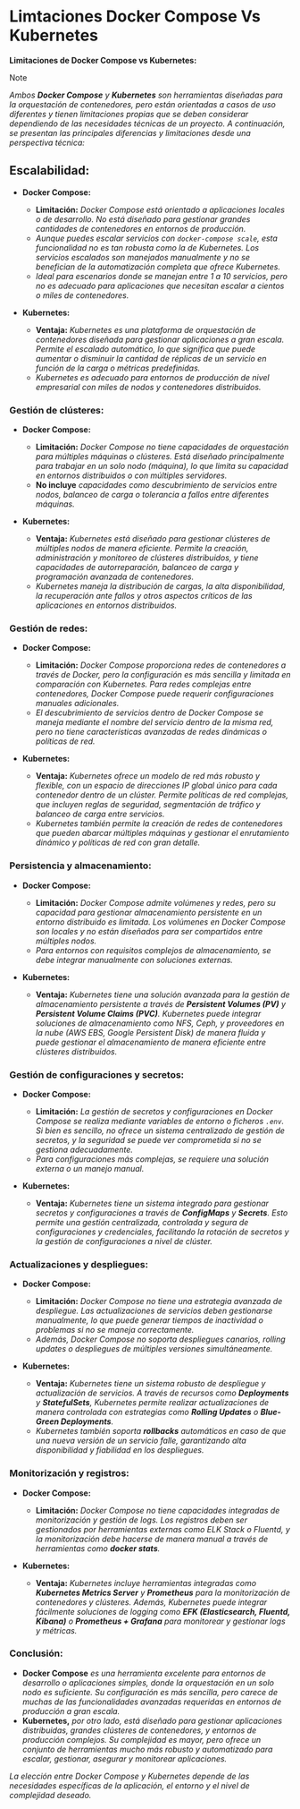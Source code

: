 <!-- Autor: Daniel Benjamin Perez Morales -->
<!-- GitHub: https://github.com/DanielBenjaminPerezMoralesDev13 -->
<!-- Gitlab: https://gitlab.com/DanielBenjaminPerezMoralesDev13 -->
<!-- Correo electrónico: danielperezdev@proton.me -->

# **Limtaciones Docker Compose Vs Kubernetes**

**Limitaciones de Docker Compose vs Kubernetes:**

> [!NOTE]
> *Ambos **Docker Compose** y **Kubernetes** son herramientas diseñadas para la orquestación de contenedores, pero están orientadas a casos de uso diferentes y tienen limitaciones propias que se deben considerar dependiendo de las necesidades técnicas de un proyecto. A continuación, se presentan las principales diferencias y limitaciones desde una perspectiva técnica:*

## **Escalabilidad:**

- **Docker Compose:**
  - **Limitación:** *Docker Compose está orientado a aplicaciones locales o de desarrollo. No está diseñado para gestionar grandes cantidades de contenedores en entornos de producción.*
  - *Aunque puedes escalar servicios con `docker-compose scale`, esta funcionalidad no es tan robusta como la de Kubernetes. Los servicios escalados son manejados manualmente y no se benefician de la automatización completa que ofrece Kubernetes.*
  - *Ideal para escenarios donde se manejan entre 1 a 10 servicios, pero no es adecuado para aplicaciones que necesitan escalar a cientos o miles de contenedores.*

- **Kubernetes:**
  - **Ventaja:** *Kubernetes es una plataforma de orquestación de contenedores diseñada para gestionar aplicaciones a gran escala. Permite el escalado automático, lo que significa que puede aumentar o disminuir la cantidad de réplicas de un servicio en función de la carga o métricas predefinidas.*
  - *Kubernetes es adecuado para entornos de producción de nivel empresarial con miles de nodos y contenedores distribuidos.*

### **Gestión de clústeres:**

- **Docker Compose:**
  - **Limitación:** *Docker Compose no tiene capacidades de orquestación para múltiples máquinas o clústeres. Está diseñado principalmente para trabajar en un solo nodo (máquina), lo que limita su capacidad en entornos distribuidos o con múltiples servidores.*
  - **No incluye** *capacidades como descubrimiento de servicios entre nodos, balanceo de carga o tolerancia a fallos entre diferentes máquinas.*

- **Kubernetes:**
  - **Ventaja:** *Kubernetes está diseñado para gestionar clústeres de múltiples nodos de manera eficiente. Permite la creación, administración y monitoreo de clústeres distribuidos, y tiene capacidades de autorreparación, balanceo de carga y programación avanzada de contenedores.*
  - *Kubernetes maneja la distribución de cargas, la alta disponibilidad, la recuperación ante fallos y otros aspectos críticos de las aplicaciones en entornos distribuidos.*

### **Gestión de redes:**

- **Docker Compose:**
  - **Limitación:** *Docker Compose proporciona redes de contenedores a través de Docker, pero la configuración es más sencilla y limitada en comparación con Kubernetes. Para redes complejas entre contenedores, Docker Compose puede requerir configuraciones manuales adicionales.*
  - *El descubrimiento de servicios dentro de Docker Compose se maneja mediante el nombre del servicio dentro de la misma red, pero no tiene características avanzadas de redes dinámicas o políticas de red.*

- **Kubernetes:**
  - **Ventaja:** *Kubernetes ofrece un modelo de red más robusto y flexible, con un espacio de direcciones IP global único para cada contenedor dentro de un clúster. Permite políticas de red complejas, que incluyen reglas de seguridad, segmentación de tráfico y balanceo de carga entre servicios.*
  - *Kubernetes también permite la creación de redes de contenedores que pueden abarcar múltiples máquinas y gestionar el enrutamiento dinámico y políticas de red con gran detalle.*

### **Persistencia y almacenamiento:**

- **Docker Compose:**
  - **Limitación:** *Docker Compose admite volúmenes y redes, pero su capacidad para gestionar almacenamiento persistente en un entorno distribuido es limitada. Los volúmenes en Docker Compose son locales y no están diseñados para ser compartidos entre múltiples nodos.*
  - *Para entornos con requisitos complejos de almacenamiento, se debe integrar manualmente con soluciones externas.*

- **Kubernetes:**
  - **Ventaja:** *Kubernetes tiene una solución avanzada para la gestión de almacenamiento persistente a través de **Persistent Volumes (PV)** y **Persistent Volume Claims (PVC)**. Kubernetes puede integrar soluciones de almacenamiento como NFS, Ceph, y proveedores en la nube (AWS EBS, Google Persistent Disk) de manera fluida y puede gestionar el almacenamiento de manera eficiente entre clústeres distribuidos.*

### **Gestión de configuraciones y secretos:**

- **Docker Compose:**
  - **Limitación:** *La gestión de secretos y configuraciones en Docker Compose se realiza mediante variables de entorno o ficheros `.env`. Si bien es sencillo, no ofrece un sistema centralizado de gestión de secretos, y la seguridad se puede ver comprometida si no se gestiona adecuadamente.*
  - *Para configuraciones más complejas, se requiere una solución externa o un manejo manual.*

- **Kubernetes:**
  - **Ventaja:** *Kubernetes tiene un sistema integrado para gestionar secretos y configuraciones a través de **ConfigMaps** y **Secrets**. Esto permite una gestión centralizada, controlada y segura de configuraciones y credenciales, facilitando la rotación de secretos y la gestión de configuraciones a nivel de clúster.*

### **Actualizaciones y despliegues:**

- **Docker Compose:**
  - **Limitación:** *Docker Compose no tiene una estrategia avanzada de despliegue. Las actualizaciones de servicios deben gestionarse manualmente, lo que puede generar tiempos de inactividad o problemas si no se maneja correctamente.*
  - *Además, Docker Compose no soporta despliegues canarios, rolling updates o despliegues de múltiples versiones simultáneamente.*

- **Kubernetes:**
  - **Ventaja:** *Kubernetes tiene un sistema robusto de despliegue y actualización de servicios. A través de recursos como **Deployments** y **StatefulSets**, Kubernetes permite realizar actualizaciones de manera controlada con estrategias como **Rolling Updates** o **Blue-Green Deployments**.*
  - *Kubernetes también soporta **rollbacks** automáticos en caso de que una nueva versión de un servicio falle, garantizando alta disponibilidad y fiabilidad en los despliegues.*

### **Monitorización y registros:**

- **Docker Compose:**
  - **Limitación:** *Docker Compose no tiene capacidades integradas de monitorización y gestión de logs. Los registros deben ser gestionados por herramientas externas como ELK Stack o Fluentd, y la monitorización debe hacerse de manera manual a través de herramientas como **docker stats**.*
  
- **Kubernetes:**
  - **Ventaja:** *Kubernetes incluye herramientas integradas como **Kubernetes Metrics Server** y **Prometheus** para la monitorización de contenedores y clústeres. Además, Kubernetes puede integrar fácilmente soluciones de logging como **EFK (Elasticsearch, Fluentd, Kibana)** o **Prometheus + Grafana** para monitorear y gestionar logs y métricas.*

### **Conclusión:**

- **Docker Compose** *es una herramienta excelente para entornos de desarrollo o aplicaciones simples, donde la orquestación en un solo nodo es suficiente. Su configuración es más sencilla, pero carece de muchas de las funcionalidades avanzadas requeridas en entornos de producción a gran escala.*
- **Kubernetes,** *por otro lado, está diseñado para gestionar aplicaciones distribuidas, grandes clústeres de contenedores, y entornos de producción complejos. Su complejidad es mayor, pero ofrece un conjunto de herramientas mucho más robusto y automatizado para escalar, gestionar, asegurar y monitorear aplicaciones.*

*La elección entre Docker Compose y Kubernetes depende de las necesidades específicas de la aplicación, el entorno y el nivel de complejidad deseado.*
